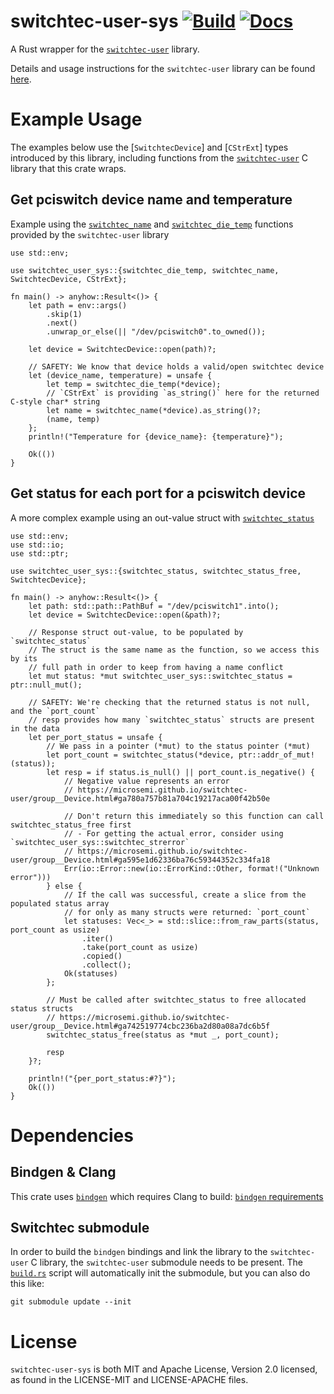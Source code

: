 # switchtec-user-sys [![Build](https://img.shields.io/github/workflow/status/thepacketgeek/switchtec-user-sys/ci-build?logo=github)](https://github.com/thepacketgeek/switchtec-user-sys/actions/workflows/ci-build.yml) [![Docs](https://img.shields.io/docsrs/switchtec-user-sys?logo=rust)](https://docs.rs/crate/switchtec-user-sys/latest)

A Rust wrapper for the [`switchtec-user`](https://github.com/Microsemi/switchtec-user) library.

Details and usage instructions for the `switchtec-user` library can be found [here](https://microsemi.github.io/switchtec-user/index.html).


# Example Usage
The examples below use the [`SwitchtecDevice`] and [`CStrExt`] types introduced by this library, including functions from the [`switchtec-user`](https://github.com/Microsemi/switchtec-user) C library that this crate wraps.

## Get pciswitch device name and temperature
Example using the [`switchtec_name`](https://microsemi.github.io/switchtec-user/group__Device.html#ga8d416a587f5e37e818ee937bd0c0dab1) and [`switchtec_die_temp`](https://microsemi.github.io/switchtec-user/group__Misc.html#ga56317f0a31a83eb896e4a987dbd645df) functions provided by the `switchtec-user` library

```rust,no_run
use std::env;

use switchtec_user_sys::{switchtec_die_temp, switchtec_name, SwitchtecDevice, CStrExt};

fn main() -> anyhow::Result<()> {
    let path = env::args()
        .skip(1)
        .next()
        .unwrap_or_else(|| "/dev/pciswitch0".to_owned());

    let device = SwitchtecDevice::open(path)?;

    // SAFETY: We know that device holds a valid/open switchtec device
    let (device_name, temperature) = unsafe {
        let temp = switchtec_die_temp(*device);
        // `CStrExt` is providing `as_string()` here for the returned C-style char* string
        let name = switchtec_name(*device).as_string()?;
        (name, temp)
    };
    println!("Temperature for {device_name}: {temperature}");

    Ok(())
}
```

## Get status for each port for a pciswitch device
A more complex example using an out-value struct with [`switchtec_status`](https://microsemi.github.io/switchtec-user/group__Device.html#ga780a757b81a704c19217aca00f42b50e)

```rust,no_run
use std::env;
use std::io;
use std::ptr;

use switchtec_user_sys::{switchtec_status, switchtec_status_free, SwitchtecDevice};

fn main() -> anyhow::Result<()> {
    let path: std::path::PathBuf = "/dev/pciswitch1".into();
    let device = SwitchtecDevice::open(&path)?;

    // Response struct out-value, to be populated by `switchtec_status`
    // The struct is the same name as the function, so we access this by its
    // full path in order to keep from having a name conflict
    let mut status: *mut switchtec_user_sys::switchtec_status = ptr::null_mut();

    // SAFETY: We're checking that the returned status is not null, and the `port_count`
    // resp provides how many `switchtec_status` structs are present in the data
    let per_port_status = unsafe {
        // We pass in a pointer (*mut) to the status pointer (*mut)
        let port_count = switchtec_status(*device, ptr::addr_of_mut!(status));
        let resp = if status.is_null() || port_count.is_negative() {
            // Negative value represents an error
            // https://microsemi.github.io/switchtec-user/group__Device.html#ga780a757b81a704c19217aca00f42b50e

            // Don't return this immediately so this function can call switchtec_status_free first
            // - For getting the actual error, consider using `switchtec_user_sys::switchtec_strerror`
            // https://microsemi.github.io/switchtec-user/group__Device.html#ga595e1d62336ba76c59344352c334fa18
            Err(io::Error::new(io::ErrorKind::Other, format!("Unknown error")))
        } else {
            // If the call was successful, create a slice from the populated status array
            // for only as many structs were returned: `port_count`
            let statuses: Vec<_> = std::slice::from_raw_parts(status, port_count as usize)
                .iter()
                .take(port_count as usize)
                .copied()
                .collect();
            Ok(statuses)
        };

        // Must be called after switchtec_status to free allocated status structs
        // https://microsemi.github.io/switchtec-user/group__Device.html#ga742519774cbc236ba2d80a08a7dc6b5f
        switchtec_status_free(status as *mut _, port_count);

        resp
    }?;

    println!("{per_port_status:#?}");
    Ok(())
}
```

# Dependencies

## Bindgen & Clang
This crate uses [`bindgen`](https://github.com/rust-lang/rust-bindgen) which requires Clang to build: [`bindgen` requirements](https://rust-lang.github.io/rust-bindgen/requirements.html)

## Switchtec submodule
In order to build the `bindgen` bindings and link the library to the `switchtec-user` C library, the `switchtec-user` submodule needs to be present. The [`build.rs`](build.rs) script will automatically init the submodule, but you can also do this like:

```ignore
git submodule update --init
```

# License

`switchtec-user-sys` is both MIT and Apache License, Version 2.0 licensed, as found
in the LICENSE-MIT and LICENSE-APACHE files.